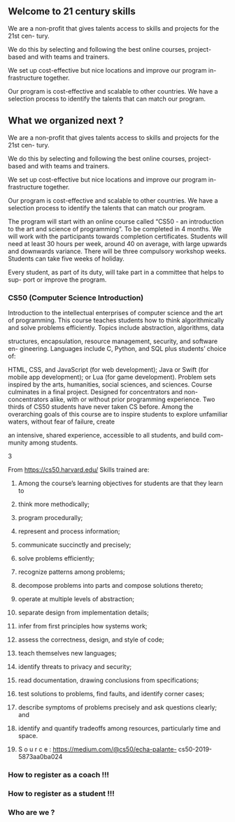 ## Welcome to 21 century skills

We are a non-profit that gives talents access to skills and projects for the 21st cen-
tury.

We do this by selecting and following the best online courses, project-based
and with teams and trainers.

We set up cost-effective but nice locations and improve our program in-
frastructure together.

Our program is cost-effective and scalable to other countries.
We have a selection process to identify the talents that can match our program.

## What we organized next ?

We are a non-profit that gives talents access to skills and projects for the 21st cen-
tury.

We do this by selecting and following the best online courses, project-based
and with teams and trainers.

We set up cost-effective but nice locations and improve our program in-
frastructure together.

Our program is cost-effective and scalable to other countries.
We have a selection process to identify the talents that can match our program.

The program will start with an online course called “CS50 - an introduction to the
art and science of programming”. To be completed in 4 months. We will work with
the participants towards completion certificates.
Students will need at least 30 hours per week, around 40 on average, with
large upwards and downwards variance.
There will be three compulsory workshop weeks. Students can take five weeks
of holiday.

Every student, as part of its duty, will take part in a committee that helps to sup-
port or improve the program.
### CS50 (Computer Science Introduction)

Introduction to the intellectual enterprises of computer science and the art
of programming. This course teaches students how to think algorithmically
and solve problems efficiently. Topics include abstraction, algorithms, data

structures, encapsulation, resource management, security, and software en-
gineering. Languages include C, Python, and SQL plus students’ choice of:

HTML, CSS, and JavaScript (for web development); Java or Swift (for mobile
app development); or Lua (for game development). Problem sets inspired
by the arts, humanities, social sciences, and sciences. Course culminates in
a final project. Designed for concentrators and non-concentrators alike, with
or without prior programming experience. Two thirds of CS50 students have
never taken CS before. Among the overarching goals of this course are to
inspire students to explore unfamiliar waters, without fear of failure, create

an intensive, shared experience, accessible to all students, and build com-
munity among students.

3

From https://cs50.harvard.edu/
Skills trained are:
1. Among the course’s learning objectives for students are that they learn
to
2. think more methodically;
3. program procedurally;
4. represent and process information;
5. communicate succinctly and precisely;
6. solve problems efficiently;
7. recognize patterns among problems;
8. decompose problems into parts and compose solutions thereto;
9. operate at multiple levels of abstraction;
10. separate design from implementation details;
11. infer from first principles how systems work;
12. assess the correctness, design, and style of code;
13. teach themselves new languages;
14. identify threats to privacy and security;
15. read documentation, drawing conclusions from specifications;
16. test solutions to problems, find faults, and identify corner cases;
17. describe symptoms of problems precisely and ask questions clearly;
and
18. identify and quantify tradeoffs among resources, particularly time and
space.

19. S o u r c e : https://medium.com/@cs50/echa-palante-
cs50-2019-5873aa0ba024


### How to register as a coach !!!
### How to register as a student !!!
### Who are we ?

